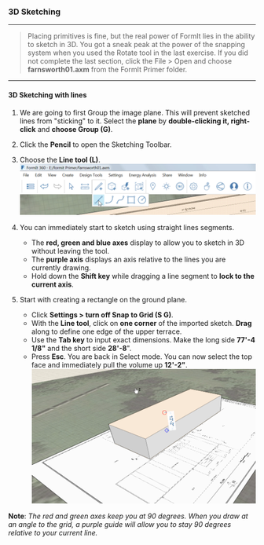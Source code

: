 ### 3D Sketching
---
>Placing primitives is fine, but the real power of FormIt lies in the
ability to sketch in 3D. You got a sneak peak at the power of the
snapping system when you used the Rotate tool in the last exercise.
If you did not complete the last section, click the File &gt; Open and
choose **farnsworth01.axm** from the FormIt Primer folder.

---

#### 3D Sketching with lines

1. We are going to first Group the image plane. This will prevent sketched lines from "sticking" to it. Select the **plane** by **double-clicking it, right-click** and **choose Group (G)**.

2. Click the **Pencil** to open the Sketching Toolbar.

3. Choose the **Line tool (L)**. ![](./images/b73dbf13-d655-42fa-ae12-164e8bda28ad.png)

4. You can immediately start to sketch using straight lines segments.
    - The **red, green and blue axes** display to allow you to sketch in 3D without leaving the tool.
    - The **purple axis** displays an axis relative to the lines you are currently drawing.
    - Hold down the **Shift key** while dragging a line segment to **lock to the current axis**.
 
5. Start with creating a rectangle on the ground plane.
    - Click **Settings &gt; turn off Snap to Grid (S G)**.
    - With the **Line tool**, click on **one corner** of the imported sketch. **Drag** along to define one edge of the upper terrace.
    - Use the **Tab key** to input exact dimensions. Make the long side **77'-4 1/8"** and the short side **28'-8**".
    - Press **Esc**. You are back in Select mode. You can now select the top face and immediately pull the volume up **12'-2"**. ![](./images/bba6b093-7e05-4a92-b792-1601dbf26ecc.png)

**Note**: *The red and green axes keep you at 90 degrees. When you draw
at an angle to the grid, a purple guide will allow you to stay 90
degrees relative to your current line.*

